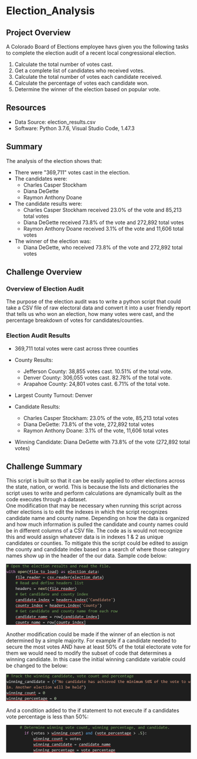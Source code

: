 # Election_Analysis

## Project Overview
A Colorado Board of Elections employee havs given you the following tasks to complete the election audit of a recent local congressional election. 

1. Calculate the total number of votes cast.
2. Get a complete list of candidates who received votes.
3. Calculate the total number of votes each candidate received.
4. Calculate the percentage of votes each candidate won.
5. Determine the winner of the election based on popular vote. 

## Resources
- Data Source: election_results.csv
- Software: Python 3.7.6, Visual Studio Code, 1.47.3

## Summary 
The analysis of the election shows that:
- There were "369,711" votes cast in the election.
- The candidates were:
    - Charles Casper Stockham
    - Diana DeGette
    - Raymon Anthony Doane
 - The candidate results were:
    - Charles Casper Stockham received 23.0% of the vote and 85,213 total votes
    - Diana DeGette received 73.8% of the vote and 272,892 total votes
    - Raymon Anthony Doane received 3.1% of the vote and 11,606 total votes
 - The winner of the election was:
    - Diana DeGette, who received 73.8% of the vote and 272,892 total votes
    
## Challenge Overview

### Overview of Election Audit
The purpose of the election audit was to write a python script that could take a CSV file of raw electoral data and convert it into a user friendly report that tells us who won an election, how many votes were cast, and the percentage breakdown of votes for candidates/counties.  

### Election Audit Results
-	369,711 total votes were cast across three counties

-	County Results:
    - Jefferson County: 38,855 votes cast. 10.51% of the total vote. 
    - Denver County: 306,055 votes cast. 82.78% of the total vote. 
    - Arapahoe County: 24,801 votes cast. 6.71% of the total vote. 
    
-	Largest County Turnout: Denver

-	Candidate Results:
    - Charles Casper Stockham: 23.0% of the vote, 85,213 total votes
    - Diana DeGette: 73.8% of the vote, 272,892 total votes
    - Raymon Anthony Doane: 3.1% of the vote,  11,606 total votes
        
-	Winning Candidate: Diana DeGette with 73.8% of the vote (272,892 total votes)

 
 ## Challenge Summary
 This script is built so that it can be easily applied to other elections across the state, nation, or world. This is because the lists and dictionaries the script uses to write and perform calculations are dynamically built as the code executes through a dataset.  
One modification that may be necessary when running this script across other elections is to edit the indexes in which the script recognizes candidate name and county name. Depending on how the data is organized and how much information is pulled the candidate and county names could be in different columns of a CSV file. The code as is would not recognize this and would assign whatever data is in indexes 1 & 2 as unique candidates or counties. To mitigate this the script could be edited to assign the county and candidate index based on a search of where those category names show up in the header of the our data. Sample code below:


![alt text](https://github.com/cclark1016/Election_Analysis/blob/master/Resources/Resources/Election_code_1.png)

Another modification could be made if the winner of an election is not determined by a simple majority. For example if a candidate needed to secure the most votes AND have at least 50% of the total electorate vote for them we would need to modify the subset of code that determines a winning candidate. 
In this case the initial winning candidate variable could be changed to the below:

![alt text](https://github.com/cclark1016/Election_Analysis/blob/master/Resources/Resources/Election_code_2.png)

And a condition added to the if statement to not execute if a candidates vote percentage is less than 50%:

![alt_text](https://github.com/cclark1016/Election_Analysis/blob/master/Resources/Resources/Election_code_3.png)
